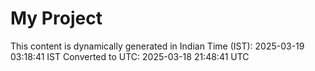 # My Project

This content is dynamically generated in Indian Time (IST): 2025-03-19 03:18:41 IST
Converted to UTC: 2025-03-18 21:48:41 UTC
